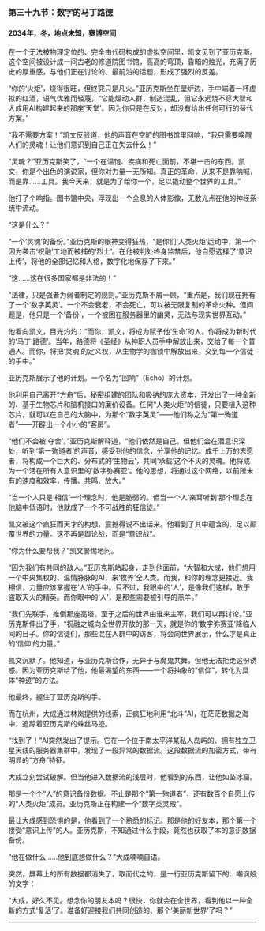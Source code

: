 ### **第三十九节：数字的马丁路德**

#### **2034年，冬，地点未知，赛博空间**

在一个无法被物理定位的、完全由代码构成的虚拟空间里，凯文见到了亚历克斯。这个空间被设计成一间古老的修道院图书馆，高高的穹顶，昏暗的烛光，充满了历史的厚重感，与他们正在讨论的、最前沿的话题，形成了强烈的反差。

“你的‘火炬’，烧得很旺，但终究只是凡火。”亚历克斯坐在壁炉边，手中端着一杯虚拟的红酒，语气优雅而轻蔑，“它能煽动人群，制造混乱，但它永远烧不穿大智和大成用AI构建起来的那座‘天堂’。因为你只是在反对，却没有给出任何可行的替代方案。”

“我不需要方案！”凯文反驳道，他的声音在空旷的图书馆里回响，“我只需要唤醒人们的灵魂！让他们意识到自己正在失去什么！”

“灵魂？”亚历克斯笑了，“一个在温饱、疾病和死亡面前，不堪一击的东西。凯文，你是个出色的演说家，但你对力量一无所知。真正的革命，从来不是靠呐喊，而是靠……工具。我今天来，就是为了给你一个，足以撬动整个世界的工具。”

他打了个响指。图书馆中央，浮现出一个全息的人体影像，无数光点在他的神经系统中流动。

“这是什么？”

“一个‘灵魂’的备份。”亚历克斯的眼神变得狂热，“是你们‘人类火炬’运动中，第一个因为袭击‘祝融’工地而被捕的‘烈士’。在他被判处终身监禁后，他自愿选择了‘意识上传’，将他的全部记忆和人格，数字化地保存了下来。”

“这……这在很多国家都是非法的！”

“法律，只是强者为弱者制定的规则。”亚历克斯不屑一顾，“重点是，我们现在拥有了一个‘数字英灵’。一个不会衰老，不会死亡，可以被无限复制的革命火种。但问题是，他只是一个‘备份’，一个被困在服务器里的幽灵，无法与现实世界互动。”

他看向凯文，目光灼灼：“而你，凯文，将成为赋予他‘生命’的人。你将成为新时代的‘马丁·路德’。当年，路德将《圣经》从神职人员手中解放出来，交给了每一个普通人。而你，将把‘灵魂’的定义权，从生物学的枷锁中解放出来，交到每一个信徒的手中。”

亚历克斯展示了他的计划。一个名为“回响”（Echo）的计划。

他利用自己离开“方舟”后，秘密组建的团队和吸纳的庞大资本，开发出了一种全新的、基于生物芯片和脑机接口的廉价设备。任何“人类火炬”的信徒，只要植入这种芯片，就可以在自己的大脑中，为那个“数字英灵”——他们称之为“第一殉道者”——开辟出一个小小的“客房”。

“他们不会被‘夺舍’。”亚历克斯解释道，“他们依然是自己。但他们会在潜意识深处，听到‘第一殉道者’的声音，感受到他的信念，分享他的记忆。成千上万的志愿者，将构成一个巨大的、分布式的‘生物云’，共同‘承载’这个不灭的灵魂。他将成为一个活在所有人意识里的‘数字弥赛亚’。他的思想，将通过这个网络，以前所未有的速度和效率，传播、共鸣、放大。”

“当一个人只是‘相信’一个理念时，他是脆弱的。但当一个人‘亲耳听到’那个理念在他脑中低语时，他就成了一个不可战胜的狂信徒。”

凯文被这个疯狂而天才的构想，震撼得说不出话来。他看到了其中蕴含的、足以颠覆世界的力量。这不再是舆论战，而是“意识战”。

“你为什么要帮我？”凯文警惕地问。

“因为我们有共同的敌人。”亚历克斯站起身，走到他面前，“大智和大成，他们想用一个中央集权的、温情脉脉的AI，来‘牧养’全人类。而我，和你的理念更接近。我相信，力量应该掌握在‘人’的手中。只不过，我眼中的‘人’，是像我们这样，敢于盗取天火的精英。而你眼中的‘人’，是那些需要被引导的羔羊。”

“我们先联手，推倒那座高塔。至于之后的世界由谁来主宰，我们可以再讨论。”亚历克斯伸出了手，“祝融之城向全世界开放的那一天，就是你的‘数字弥赛亚’降临人间的日子。你的信徒们，那些混在人群中的访客，将会向世界展示，什么才是真正的‘信仰’的力量。”

凯文沉默了。他知道，与亚历克斯合作，无异于与魔鬼共舞。但他无法拒绝这份诱惑。因为亚历克斯给了他，他最渴望的东西——一个将抽象的“信仰”，转化为具体“神迹”的方法。

他最终，握住了亚历克斯的手。

而在杭州，大成通过林岚提供的线索，正疯狂地利用“北斗”AI，在茫茫数据之海中，追踪着亚历克斯的蛛丝马迹。

“找到了！”AI突然发出了提示。它在一个位于南太平洋某私人岛屿的、拥有独立卫星天线的服务器集群中，发现了一段异常的数据流。这段数据流的加密方式，带有明显的“方舟”特征。

大成立刻尝试破解。但当他进入数据流的浅层时，他看到的东西，让他如坠冰窟。

那是一个个“人”的意识备份数据。不止是那个“第一殉道者”，还有数百个自愿上传的“人类火炬”成员。亚历克斯正在构建一个“数字英灵殿”。

最让大成感到恐惧的是，他看到了一个熟悉的标记。那是他的好友本，那个第一个接受“意识上传”的人。亚历克斯，不知通过什么手段，竟然也获取了本的意识数据备份。

“他在做什么……他到底想做什么？”大成喃喃自语。

突然，屏幕上的所有数据都消失了，取而代之的，是一行亚历克斯留下的、嘲讽般的文字：

“大成，好久不见。想念你的朋友本吗？很快，你就会在全世界，看到他以一种全新的方式‘复活’了。准备好迎接我们共同创造的、那个‘美丽新世界’了吗？”

---

###
